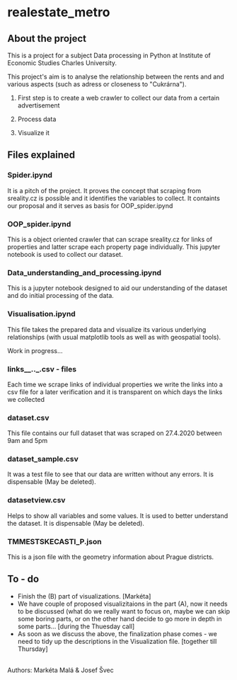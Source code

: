 # realestate_metro

## About the project
This is a project for a subject Data processing in Python at Institute of Economic Studies Charles University.

This project's aim is to analyse the relationship between the rents and and various aspects (such as adress or closeness to "Cukrárna").

1) First step is to create a web crawler to collect our data from a certain advertisement 

2) Process data

3) Visualize it


## Files explained

### Spider.ipynd
It is a pitch of the project. It proves the concept that scraping from sreality.cz is possible and it identifies the variables to collect. It containts our proposal and it serves as basis for OOP_spider.ipynd

### OOP_spider.ipynd
This is a object oriented crawler that can scrape sreality.cz for links of properties and latter scrape each property page individually. This jupyter notebook is used to collect our dataset. 

### Data_understanding_and_processing.ipynd
This is a jupyter notebook designed to aid our understanding of the dataset and do initial processing of the data.

### Visualisation.ipynd
This file takes the prepared data and visualize its various underlying relationships (with usual matplotlib tools as well as with geospatial tools).

Work in progress...

### links__.__.___.csv - files
Each time we scrape links of individual properties we write the links into a csv file for a later verification and it is transparent on which days the links we collected

### dataset.csv
This file contains our full dataset that was scraped on 27.4.2020 between 9am and 5pm

### dataset_sample.csv
It was a test file to see that our data are written without any errors. It is dispensable (May be deleted).

### datasetview.csv
Helps to show all variables and some values. It is used to better understand the dataset. It is dispensable (May be deleted).

### TMMESTSKECASTI_P.json
This is a json file with the geometry information about Prague districts.


## To - do

<ul>
    <li> Finish the (B) part of visualizations. [Markéta] </li>
    <li> We have couple of proposed visualizitaions in the part (A), now it needs to be discussed (what do we really want to focus on, maybe we can skip some boring parts, or on the other hand decide to go more in depth in some parts... [during the Thuesday call] </li>
    <li> As soon as we discuss the above, the finalization phase comes - we need to tidy up the descriptions in the Visualization file. [together till Thursday] </li>
</ul>
<br>
<footer>
Authors: Markéta Malá & Josef Švec
</footer>
